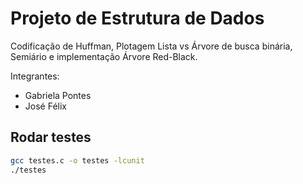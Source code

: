 # Projeto de Estrutura de Dados
Codificação de Huffman, Plotagem Lista vs Árvore de busca binária, Semiário e implementação Árvore Red-Black.

 Integrantes:
 - Gabriela Pontes
 - José Félix

## Rodar testes
```bash
gcc testes.c -o testes -lcunit
./testes
```